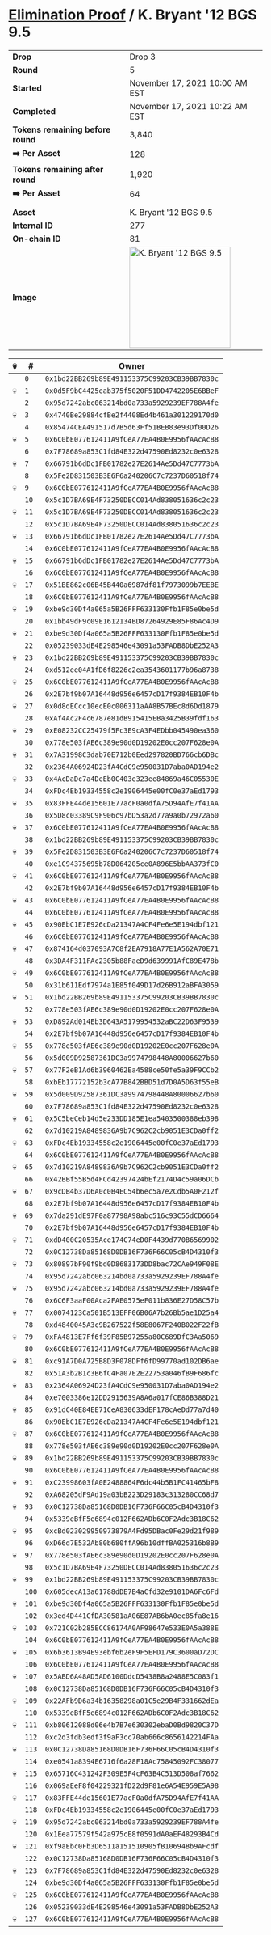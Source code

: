 # [Elimination Proof](./readme.md) / K. Bryant &#039;12 BGS 9.5

|||
|---|---|
| **Drop** | Drop 3 |
| **Round** | 5 |
| **Started** | November 17, 2021 10:00 AM EST |
| **Completed** | November 17, 2021 10:22 AM EST |
| **Tokens remaining before round** | 3,840 |
| **➡️ Per Asset** | 128 |
| **Tokens remaining after round** | 1,920 |
| **➡️ Per Asset** | 64 |
| | |
| **Asset** | K. Bryant &#039;12 BGS 9.5 |
| **Internal ID** | 277 |
| **On-chain ID** | 81 |
| **Image** | <img src="https://tcdn.blokpax.com/94d9199b-dc4e-4157-93a1-56066227c772/107585be0a8c3ece59c350c53648fcf543889f20b3f99adbe7cb15b6578eaf2e.jpg" height="200" alt="K. Bryant &#039;12 BGS 9.5" /> |


| 💀 | # | Owner |
| --- | --- | --- |
|  | `0` | `0x1bd22BB269b89E491153375C99203CB39BB7830c` |
| 💀 | `1` | `0x0d5F9bC4425eab375f5020F51DD4742205E6BBeF` |
|  | `2` | `0x95d7242abc063214bd0a733a5929239EF788A4fe` |
| 💀 | `3` | `0x4740Be29884cfBe2f4408Ed4b461a301229170d0` |
|  | `4` | `0x85474CEA491517d7B5d63Ff51BEB83e93Df00D26` |
| 💀 | `5` | `0x6C0bE077612411A9fCeA77EA4B0E9956fAAcAcB8` |
|  | `6` | `0x7F78689a853C1fd84E322d47590Ed8232c0e6328` |
| 💀 | `7` | `0x66791b6dDc1FB01782e27E2614Ae5Dd47C7773bA` |
|  | `8` | `0x5Fe2D831503B3E6F6a240206C7c7237D60518f74` |
| 💀 | `9` | `0x6C0bE077612411A9fCeA77EA4B0E9956fAAcAcB8` |
|  | `10` | `0x5c1D7BA69E4F73250DECC014Ad838051636c2c23` |
| 💀 | `11` | `0x5c1D7BA69E4F73250DECC014Ad838051636c2c23` |
|  | `12` | `0x5c1D7BA69E4F73250DECC014Ad838051636c2c23` |
| 💀 | `13` | `0x66791b6dDc1FB01782e27E2614Ae5Dd47C7773bA` |
|  | `14` | `0x6C0bE077612411A9fCeA77EA4B0E9956fAAcAcB8` |
| 💀 | `15` | `0x66791b6dDc1FB01782e27E2614Ae5Dd47C7773bA` |
|  | `16` | `0x6C0bE077612411A9fCeA77EA4B0E9956fAAcAcB8` |
| 💀 | `17` | `0x51BE862c06B45B440a6987df81f7973099b7EEBE` |
|  | `18` | `0x6C0bE077612411A9fCeA77EA4B0E9956fAAcAcB8` |
| 💀 | `19` | `0xbe9d30Df4a065a5B26FFF633130Ffb1F85e0be5d` |
|  | `20` | `0x1bb49dF9c09E1612134BD87264929E85F86Ac4D9` |
| 💀 | `21` | `0xbe9d30Df4a065a5B26FFF633130Ffb1F85e0be5d` |
|  | `22` | `0x05239033dE4E298546e43091a53FADB8DbE252A3` |
| 💀 | `23` | `0x1bd22BB269b89E491153375C99203CB39BB7830c` |
|  | `24` | `0xd512ee04A1fD6f8226c2ea3543601177b96a8738` |
| 💀 | `25` | `0x6C0bE077612411A9fCeA77EA4B0E9956fAAcAcB8` |
|  | `26` | `0x2E7bf9b07A16448d956e6457cD17f9384EB10F4b` |
| 💀 | `27` | `0x0d8dECcc10ecE0c006311aAA8B57BEc8d6Dd1879` |
|  | `28` | `0xAf4Ac2F4c6787e81dB915415EBa3425B39fdf163` |
| 💀 | `29` | `0xE08232CC25479f5Fc3E9cA3F4EDbb045490ea360` |
|  | `30` | `0x778e503fAE6c389e90d0D19202E0cc207F628e0A` |
| 💀 | `31` | `0x7A31998C3dab70E712b0Eed297820BD766cb6DBc` |
|  | `32` | `0x2364A06924D23fA4CdC9e950031D7aba0AD194e2` |
| 💀 | `33` | `0x4AcDaDc7a4DeEb0C403e323ee84869a46C05530E` |
|  | `34` | `0xFDc4Eb19334558c2e1906445e00fC0e37aEd1793` |
| 💀 | `35` | `0x83FFE44de15601E77acF0a0dfA75D94AfE7f41AA` |
|  | `36` | `0x5D8c03389C9F906c97bD53a2d77a9a0b72972a60` |
| 💀 | `37` | `0x6C0bE077612411A9fCeA77EA4B0E9956fAAcAcB8` |
|  | `38` | `0x1bd22BB269b89E491153375C99203CB39BB7830c` |
| 💀 | `39` | `0x5Fe2D831503B3E6F6a240206C7c7237D60518f74` |
|  | `40` | `0xe1C94375695b78D064205ce0A896E5bbAA373fC0` |
| 💀 | `41` | `0x6C0bE077612411A9fCeA77EA4B0E9956fAAcAcB8` |
|  | `42` | `0x2E7bf9b07A16448d956e6457cD17f9384EB10F4b` |
| 💀 | `43` | `0x6C0bE077612411A9fCeA77EA4B0E9956fAAcAcB8` |
|  | `44` | `0x6C0bE077612411A9fCeA77EA4B0E9956fAAcAcB8` |
| 💀 | `45` | `0x90EbC1E7E926cDa21347A4CF4Fe6e5E194dbf121` |
|  | `46` | `0x6C0bE077612411A9fCeA77EA4B0E9956fAAcAcB8` |
| 💀 | `47` | `0x874164d037093A7C8f2EA7918A77E1A562A70E71` |
|  | `48` | `0x3DA4F311FAc2305b88FaeD9d639991AfC89E478b` |
| 💀 | `49` | `0x6C0bE077612411A9fCeA77EA4B0E9956fAAcAcB8` |
|  | `50` | `0x31b611Edf7974a1E85f049D17d26B912aBFA3059` |
| 💀 | `51` | `0x1bd22BB269b89E491153375C99203CB39BB7830c` |
|  | `52` | `0x778e503fAE6c389e90d0D19202E0cc207F628e0A` |
| 💀 | `53` | `0xD892Ad014Eb3D643A5179954532aBC22D63F9539` |
|  | `54` | `0x2E7bf9b07A16448d956e6457cD17f9384EB10F4b` |
| 💀 | `55` | `0x778e503fAE6c389e90d0D19202E0cc207F628e0A` |
|  | `56` | `0x5d009D92587361DC3a9974798448A80006627b60` |
| 💀 | `57` | `0x77F2eB1Ad6b3960462Ea4588ce50fe5a39F9CCb2` |
|  | `58` | `0xbEb17772152b3cA77B842BBD51d7D0A5D63f55eB` |
| 💀 | `59` | `0x5d009D92587361DC3a9974798448A80006627b60` |
|  | `60` | `0x7F78689a853C1fd84E322d47590Ed8232c0e6328` |
| 💀 | `61` | `0x5C5beCeb14d5e233DD185E1ea5403500388eb398` |
|  | `62` | `0x7d10219A8489836A9b7C962C2cb9051E3CDa0ff2` |
| 💀 | `63` | `0xFDc4Eb19334558c2e1906445e00fC0e37aEd1793` |
|  | `64` | `0x6C0bE077612411A9fCeA77EA4B0E9956fAAcAcB8` |
| 💀 | `65` | `0x7d10219A8489836A9b7C962C2cb9051E3CDa0ff2` |
|  | `66` | `0x42BBf55B5d4FCd42397424bEf2174D4c59a06DCb` |
| 💀 | `67` | `0x9cDB4b37D6A0c0B4EC54b6ec5a7e2Cdb5A0F212f` |
|  | `68` | `0x2E7bf9b07A16448d956e6457cD17f9384EB10F4b` |
| 💀 | `69` | `0x7da291dE97F0a87798A98abc516c93C55dCD6664` |
|  | `70` | `0x2E7bf9b07A16448d956e6457cD17f9384EB10F4b` |
| 💀 | `71` | `0xdD400C20535Ace174C74eD0F4439d770B6569902` |
|  | `72` | `0x0C12738Da85168D0DB16F736F66C05cB4D4310f3` |
| 💀 | `73` | `0x80897bF90f9bd0D8683173DD8bac72CAe949F08E` |
|  | `74` | `0x95d7242abc063214bd0a733a5929239EF788A4fe` |
| 💀 | `75` | `0x95d7242abc063214bd0a733a5929239EF788A4fe` |
|  | `76` | `0x6C6F3aaF00Aca2FAE0575eF011b836E27D58C57b` |
| 💀 | `77` | `0x0074123Ca501B513EFF06B06A7b26Bb5ae1D25a4` |
|  | `78` | `0xd4840045A3c9B267522f58E8067F240B022F22fB` |
| 💀 | `79` | `0xFA4813E7Ff6f39F85B97255a80C689DfC3Aa5069` |
|  | `80` | `0x6C0bE077612411A9fCeA77EA4B0E9956fAAcAcB8` |
| 💀 | `81` | `0xc91A7D0A725B8D3F078DFf6fD99770ad102DB6ae` |
|  | `82` | `0x51A3b2B1c3B6fC4Fa07E2E22753a046fB9F686fc` |
| 💀 | `83` | `0x2364A06924D23fA4CdC9e950031D7aba0AD194e2` |
|  | `84` | `0xe7003386e12DD2915639A8A6a017fCE86B388D21` |
| 💀 | `85` | `0x91dC40E84EE71CeA830633dEF178cAeDd77a7d40` |
|  | `86` | `0x90EbC1E7E926cDa21347A4CF4Fe6e5E194dbf121` |
| 💀 | `87` | `0x6C0bE077612411A9fCeA77EA4B0E9956fAAcAcB8` |
|  | `88` | `0x778e503fAE6c389e90d0D19202E0cc207F628e0A` |
| 💀 | `89` | `0x1bd22BB269b89E491153375C99203CB39BB7830c` |
|  | `90` | `0x6C0bE077612411A9fCeA77EA4B0E9956fAAcAcB8` |
| 💀 | `91` | `0xC23998603fA0E2488864F6dc44b5B1FC41465bF8` |
|  | `92` | `0xA68205dF9Ad19a03bB223D29183c313280CC68d7` |
| 💀 | `93` | `0x0C12738Da85168D0DB16F736F66C05cB4D4310f3` |
|  | `94` | `0x5339eBfF5e6894c012F662ADb6C0F2Adc3B18C62` |
| 💀 | `95` | `0xcBd023029950973879A4Fd95DBac0Fe29d21f989` |
|  | `96` | `0xD66d7E532Ab80b680ffA96b10dffBA025316b8B9` |
| 💀 | `97` | `0x778e503fAE6c389e90d0D19202E0cc207F628e0A` |
|  | `98` | `0x5c1D7BA69E4F73250DECC014Ad838051636c2c23` |
| 💀 | `99` | `0x1bd22BB269b89E491153375C99203CB39BB7830c` |
|  | `100` | `0x605decA13a61788dDE7B4aCfd32e9101DA6Fc6Fd` |
| 💀 | `101` | `0xbe9d30Df4a065a5B26FFF633130Ffb1F85e0be5d` |
|  | `102` | `0x3ed4D441CfDA30581aA06E87AB6bA0ec85fa8e16` |
| 💀 | `103` | `0x721C02b285ECC86174A0AF98647e533E0A5a388E` |
|  | `104` | `0x6C0bE077612411A9fCeA77EA4B0E9956fAAcAcB8` |
| 💀 | `105` | `0x6b3613B94E93ebf6b2eF9F5EFD179C3600aD72DC` |
|  | `106` | `0x6C0bE077612411A9fCeA77EA4B0E9956fAAcAcB8` |
| 💀 | `107` | `0x5ABD6A48AD5AD6100DdcD5438B8a2488E5C083f1` |
|  | `108` | `0x0C12738Da85168D0DB16F736F66C05cB4D4310f3` |
| 💀 | `109` | `0x22AFb9D6a34b16358298a01C5e29B4F331662dEa` |
|  | `110` | `0x5339eBfF5e6894c012F662ADb6C0F2Adc3B18C62` |
| 💀 | `111` | `0xb80612088d06e4b7B7e630302ebaD0Bd9820C37D` |
|  | `112` | `0xc2d3fdb3edf3f9aF3cc70ab666c8656142214FAa` |
| 💀 | `113` | `0x0C12738Da85168D0DB16F736F66C05cB4D4310f3` |
|  | `114` | `0xe0541a8394E6716f6a28F18Ac75845092FC38077` |
| 💀 | `115` | `0x65716C431242F309E5F4cF63B4C513D508af7662` |
|  | `116` | `0x069aEeF8f04229321fD22d9F81e6A54E959E5A98` |
| 💀 | `117` | `0x83FFE44de15601E77acF0a0dfA75D94AfE7f41AA` |
|  | `118` | `0xFDc4Eb19334558c2e1906445e00fC0e37aEd1793` |
| 💀 | `119` | `0x95d7242abc063214bd0a733a5929239EF788A4fe` |
|  | `120` | `0x1Eea77579f542a975cE8f0591dA0aEF48293B4Cd` |
| 💀 | `121` | `0xf9aEbc0Fb3D6511a151510905fB10694Bb9AFcdf` |
|  | `122` | `0x0C12738Da85168D0DB16F736F66C05cB4D4310f3` |
| 💀 | `123` | `0x7F78689a853C1fd84E322d47590Ed8232c0e6328` |
|  | `124` | `0xbe9d30Df4a065a5B26FFF633130Ffb1F85e0be5d` |
| 💀 | `125` | `0x6C0bE077612411A9fCeA77EA4B0E9956fAAcAcB8` |
|  | `126` | `0x05239033dE4E298546e43091a53FADB8DbE252A3` |
| 💀 | `127` | `0x6C0bE077612411A9fCeA77EA4B0E9956fAAcAcB8` |
